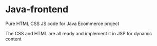 # Java-frontend
Pure HTML CSS JS code for Java Ecommerce project


The CSS and HTML are all ready and implement it in JSP for dynamic content 
